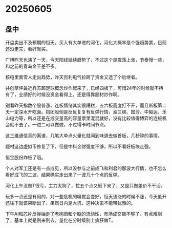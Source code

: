 # 20250605

## 盘中

开盘卖出不及预期的恒天，买入有大单进的河化，河化大概率是个强趋势票，目前还没走完，看好就买。

广博昨天也演了一天，今天阳线延续趋势了，不过这个是震荡上涨，节奏慢一些，和之前的青岛金王差不多。

核电里面雪人走出趋势，昨天百利电气拉跨了资金又选了个后继者。

共创草坪最近靠苏超足球概念炒作起来了，已经四板了，可惜24年的时候就不持有了，业绩好的时候没资金看得上，还是得靠题材炒作啊。

别看昨天指数个股普涨，连板情绪其实很糟糕，五六板高度打不开，而且断板第二天一定深水开吃面。抱团股倒是反反复复有反弹行情，渝三峡、国芳、中毅达、乐山电力等，所以还是在成交量高的容量票里混混就好，没有比较值得博弈的连板机会就不去了。一进二可以做做，不过得卡时间节点。

这三维通信真的离谱，几笔大单点火量化就闻到味道去做首板，几秒钟的事情。

题材这边虚拟币修复了下，但是中科金财强度不够，所以不看好板块走强。

恒宝股份炸板了哦。

个人对军工还是有一点成见，所以没参与之前成飞和利君的那波大行情，也不怎么看好成飞的二波，结果确实走出来了一波几十个点的反弹。

河化上午没做T很亏，主力太狗了，拉五个点又砸下来了，又是只做差价不干活。

玩多一点还是有用的，对一些危机的嗅觉会变好，恒天该涨的时候不涨，今天低开还往下就该果断出了，果然日内是大坑，这种决策不能带犹豫的。

下午AI和芯片反弹抽走了老抱团和个股的流动性，市场成交额不够了，有点难崩了，基本上就是割来割去，量化在分时级别上疯狂做T。
